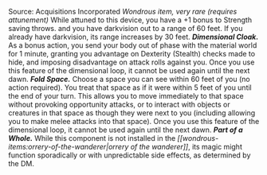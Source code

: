 Source: Acquisitions Incorporated
*Wondrous item, very rare (requires attunement)*
While attuned to this device, you have a +1 bonus to Strength saving throws. and you have darkvision out to a range of 60 feet. If you already have darkvision, its range increases by 30 feet.
***Dimensional Cloak.*** As a bonus action, you send your body out of phase with the material world for 1 minute, granting you advantage on Dexterity (Stealth) checks made to hide, and imposing disadvantage on attack rolls against you. Once you use this feature of the dimensional loop, it cannot be used again until the next dawn.
***Fold Space.*** Choose a space you can see within 60 feet of you (no action required). You treat that space as if it were within 5 feet of you until the end of your turn. This allows you to move immediately to that space without provoking opportunity attacks, or to interact with objects or creatures in that space as though they were next to you (including allowing you to make melee attacks into that space). Once you use this feature of the dimensional loop, it cannot be used again until the next dawn.
***Part of a Whole.*** While this component is not installed in the *[[wondrous-items:orrery-of-the-wanderer|orrery of the wanderer]]*, its magic might function sporadically or with unpredictable side effects, as determined by the DM.